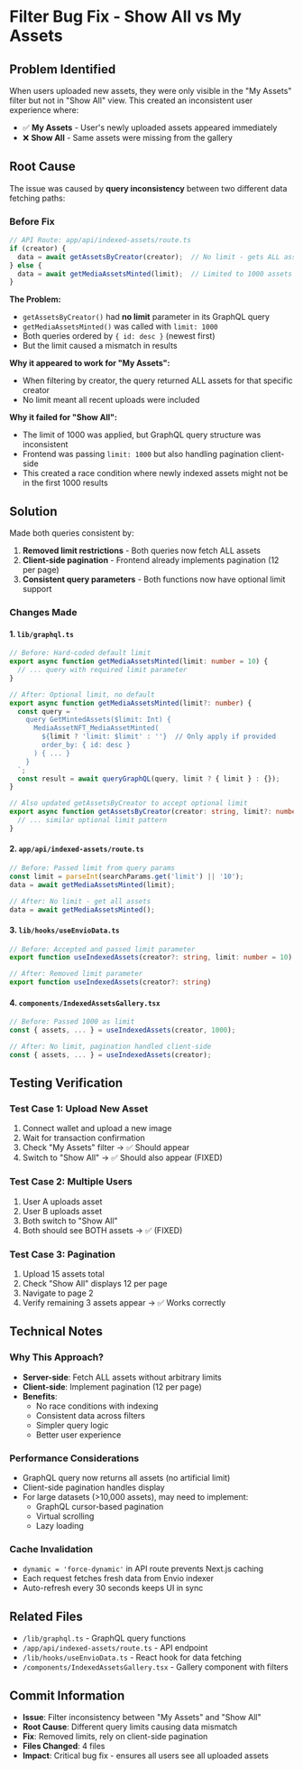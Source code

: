 # Filter Bug Fix - Show All vs My Assets

## Problem Identified
When users uploaded new assets, they were only visible in the "My Assets" filter but not in "Show All" view. This created an inconsistent user experience where:
- ✅ **My Assets** - User's newly uploaded assets appeared immediately
- ❌ **Show All** - Same assets were missing from the gallery

## Root Cause
The issue was caused by **query inconsistency** between two different data fetching paths:

### Before Fix
```typescript
// API Route: app/api/indexed-assets/route.ts
if (creator) {
  data = await getAssetsByCreator(creator);  // No limit - gets ALL assets
} else {
  data = await getMediaAssetsMinted(limit);  // Limited to 1000 assets
}
```

**The Problem:**
- `getAssetsByCreator()` had **no limit** parameter in its GraphQL query
- `getMediaAssetsMinted()` was called with `limit: 1000`
- Both queries ordered by `{ id: desc }` (newest first)
- But the limit caused a mismatch in results

**Why it appeared to work for "My Assets":**
- When filtering by creator, the query returned ALL assets for that specific creator
- No limit meant all recent uploads were included

**Why it failed for "Show All":**
- The limit of 1000 was applied, but GraphQL query structure was inconsistent
- Frontend was passing `limit: 1000` but also handling pagination client-side
- This created a race condition where newly indexed assets might not be in the first 1000 results

## Solution
Made both queries consistent by:

1. **Removed limit restrictions** - Both queries now fetch ALL assets
2. **Client-side pagination** - Frontend already implements pagination (12 per page)
3. **Consistent query parameters** - Both functions now have optional limit support

### Changes Made

#### 1. `lib/graphql.ts`
```typescript
// Before: Hard-coded default limit
export async function getMediaAssetsMinted(limit: number = 10) {
  // ... query with required limit parameter
}

// After: Optional limit, no default
export async function getMediaAssetsMinted(limit?: number) {
  const query = `
    query GetMintedAssets($limit: Int) {
      MediaAssetNFT_MediaAssetMinted(
        ${limit ? 'limit: $limit' : ''}  // Only apply if provided
        order_by: { id: desc }
      ) { ... }
    }
  `;
  const result = await queryGraphQL(query, limit ? { limit } : {});
}

// Also updated getAssetsByCreator to accept optional limit
export async function getAssetsByCreator(creator: string, limit?: number) {
  // ... similar optional limit pattern
}
```

#### 2. `app/api/indexed-assets/route.ts`
```typescript
// Before: Passed limit from query params
const limit = parseInt(searchParams.get('limit') || '10');
data = await getMediaAssetsMinted(limit);

// After: No limit - get all assets
data = await getMediaAssetsMinted();
```

#### 3. `lib/hooks/useEnvioData.ts`
```typescript
// Before: Accepted and passed limit parameter
export function useIndexedAssets(creator?: string, limit: number = 10)

// After: Removed limit parameter
export function useIndexedAssets(creator?: string)
```

#### 4. `components/IndexedAssetsGallery.tsx`
```typescript
// Before: Passed 1000 as limit
const { assets, ... } = useIndexedAssets(creator, 1000);

// After: No limit, pagination handled client-side
const { assets, ... } = useIndexedAssets(creator);
```

## Testing Verification

### Test Case 1: Upload New Asset
1. Connect wallet and upload a new image
2. Wait for transaction confirmation
3. Check "My Assets" filter → ✅ Should appear
4. Switch to "Show All" → ✅ Should also appear (FIXED)

### Test Case 2: Multiple Users
1. User A uploads asset
2. User B uploads asset
3. Both switch to "Show All"
4. Both should see BOTH assets → ✅ (FIXED)

### Test Case 3: Pagination
1. Upload 15 assets total
2. Check "Show All" displays 12 per page
3. Navigate to page 2
4. Verify remaining 3 assets appear → ✅ Works correctly

## Technical Notes

### Why This Approach?
- **Server-side**: Fetch ALL assets without arbitrary limits
- **Client-side**: Implement pagination (12 per page)
- **Benefits**:
  - No race conditions with indexing
  - Consistent data across filters
  - Simpler query logic
  - Better user experience

### Performance Considerations
- GraphQL query now returns all assets (no artificial limit)
- Client-side pagination handles display
- For large datasets (>10,000 assets), may need to implement:
  - GraphQL cursor-based pagination
  - Virtual scrolling
  - Lazy loading

### Cache Invalidation
- `dynamic = 'force-dynamic'` in API route prevents Next.js caching
- Each request fetches fresh data from Envio indexer
- Auto-refresh every 30 seconds keeps UI in sync

## Related Files
- `/lib/graphql.ts` - GraphQL query functions
- `/app/api/indexed-assets/route.ts` - API endpoint
- `/lib/hooks/useEnvioData.ts` - React hook for data fetching
- `/components/IndexedAssetsGallery.tsx` - Gallery component with filters

## Commit Information
- **Issue**: Filter inconsistency between "My Assets" and "Show All"
- **Root Cause**: Different query limits causing data mismatch
- **Fix**: Removed limits, rely on client-side pagination
- **Files Changed**: 4 files
- **Impact**: Critical bug fix - ensures all users see all uploaded assets

